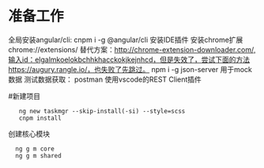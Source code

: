 # 准备工作  
  全局安装angular/cli:
    cnpm i -g @angular/cli
  安装IDE插件
  安装chrome扩展
    chrome://extensions/
    替代方案：http://chrome-extension-downloader.com/,输入id：elgalmkoelokbchhkhacckokjkejnhcd，但是失效了，尝试下面的方法
    https://augury.rangle.io/，也失败了先跳过。
  npm i -g json-server 用于mock数据
  测试数据获取：
    postman
    使用vscode的REST Client插件

#新建项目
  ```
     ng new taskmgr --skip-install(-si) --style=scss
     cnpm install
  ```
  创建核心模块
  ```
    ng g m core
    ng g m shared
  ```

